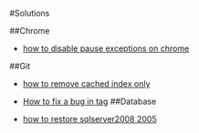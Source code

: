 #Solutions

##Chrome
- [how to disable pause exceptions on chrome](how_to_disable_pause_exceptions_on_chrome.md)
	
##Git
-	[how to remove cached index only](how_to_remove_cached_index_only.md)
-	[How to fix a bug in tag](how_to_fix_a_bug_in_tag.md)
##Database

-	[how to restore sqlserver2008 2005](how_to_restore_sqlserver2008_2005.md)
